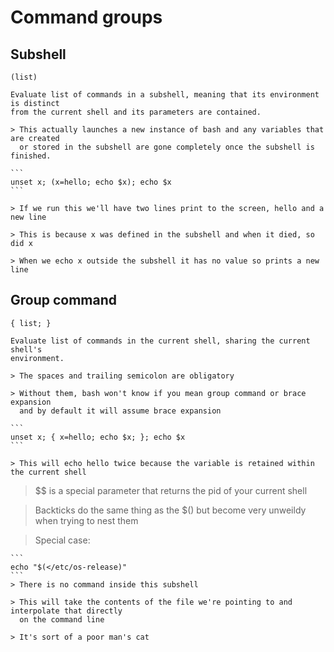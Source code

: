 # Command groups

## Subshell

	(list)

	Evaluate list of commands in a subshell, meaning that its environment is distinct
	from the current shell and its parameters are contained.

	> This actually launches a new instance of bash and any variables that are created
	  or stored in the subshell are gone completely once the subshell is finished.

	```
	unset x; (x=hello; echo $x); echo $x
	```

	> If we run this we'll have two lines print to the screen, hello and a new line

	> This is because x was defined in the subshell and when it died, so did x 

	> When we echo x outside the subshell it has no value so prints a new line

## Group command

	{ list; }

	Evaluate list of commands in the current shell, sharing the current shell's 
	environment.

	> The spaces and trailing semicolon are obligatory

	> Without them, bash won't know if you mean group command or brace expansion
	  and by default it will assume brace expansion

	```
	unset x; { x=hello; echo $x; }; echo $x
	```

	> This will echo hello twice because the variable is retained within the current shell

> $$ is a special parameter that returns the pid of your current shell

> Backticks do the same thing as the $() but become very unweildy when trying to nest them

> Special case: 

	```
	echo "$(</etc/os-release)"
	```
	> There is no command inside this subshell

	> This will take the contents of the file we're pointing to and interpolate that directly 
	  on the command line

	> It's sort of a poor man's cat
